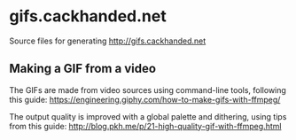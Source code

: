 gifs.cackhanded.net
===================

Source files for generating http://gifs.cackhanded.net


## Making a GIF from a video

The GIFs are made from video sources using command-line tools, following
this guide: https://engineering.giphy.com/how-to-make-gifs-with-ffmpeg/

The output quality is improved with a global palette and dithering, using tips
from this guide: http://blog.pkh.me/p/21-high-quality-gif-with-ffmpeg.html
